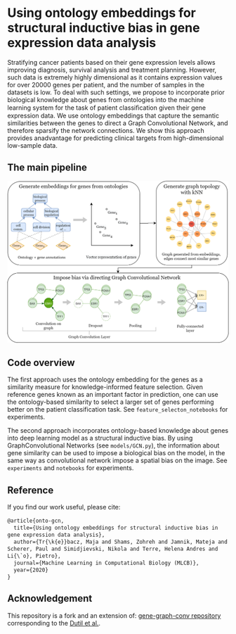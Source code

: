 # Using ontology embeddings for structural inductive bias in gene expression data analysis

Stratifying cancer patients based on their gene expression levels allows improving diagnosis, survival analysis and treatment planning. However, such data is extremely highly dimensional as it contains expression values for over 20000 genes per patient, and the number of samples in the datasets is low. To deal with such settings, we propose to incorporate prior biological knowledge about genes from ontologies into the machine learning system for the task of patient classiﬁcation given their gene expression data. We use ontology embeddings that capture the semantic similarities between the genes to direct a Graph Convolutional Network, and therefore sparsify the network connections. We show this approach provides anadvantage for predicting clinical targets from high-dimensional low-sample data.


## The main pipeline
<img src="./data/img/onto-gcn-pipeline.png" alt="onto-gcn-pipeline">


## Code overview

The first approach uses the ontology embedding for the genes as a similarity measure  for  knowledge-informed  feature  selection.   Given  reference  genes known as an important factor in prediction, one can use the ontology-based similarity  to  select  a  larger  set  of  genes  performing  better  on  the  patient classification task. See `feature_selecton_notebooks` for experiments.

The  second  approach  incorporates  ontology-based  knowledge  about  genes into  deep  learning  model  as  a  structural  inductive  bias.   By  using  GraphConvolutional Networks (see `models/GCN.py`), the information about gene similarity can be used to impose a biological bias on the model, in the same way as convolutional network impose a spatial bias on the image. See `experiments` and `notebooks` for experiments. 


## Reference 
If you find our work useful, please cite:
```
@article{onto-gcn,
  title={Using ontology embeddings for structural inductive bias in gene expression data analysis},
  author={Tr{\k{e}}bacz, Maja and Shams, Zohreh and Jamnik, Mateja and Scherer, Paul and Simidjievski, Nikola and Terre, Helena Andres and Li{\`o}, Pietro},
  journal={Machine Learning in Computational Biology (MLCB)},
  year={2020}
}
```

## Acknowledgement
This repository is a fork and an extension of: [gene-graph-conv repository](https://github.com/mila-iqia/gene-graph-conv) corresponding to the [Dutil et al.](https://arxiv.org/pdf/1806.06975.pdf).
